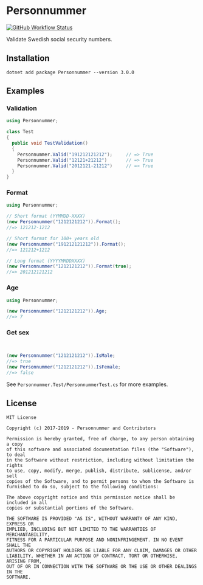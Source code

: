 # Personnummer

[![GitHub Workflow Status](https://img.shields.io/github/workflow/status/personnummer/csharp/Tests)](https://github.com/personnummer/csharp/actions)

Validate Swedish social security numbers.

## Installation

```
dotnet add package Personnummer --version 3.0.0
```

## Examples

### Validation

```csharp
using Personnummer;

class Test 
{
  public void TestValidation() 
  {
    Personnummer.Valid("191212121212");     // => True
    Personnummer.Valid("12121+21212")       // => True
    Personnummer.Valid("2012121-21212")     // => True
  }
}
```

### Format

```csharp
using Personnummer;

// Short format (YYMMDD-XXXX)
(new Personnummer("1212121212")).Format();
//=> 121212-1212

// Short format for 100+ years old
(new Personnummer("191212121212")).Format();
//=> 121212+1212

// Long format (YYYYMMDDXXXX)
(new Personnummer("1212121212")).Format(true);
//=> 201212121212
```

### Age

```csharp
using Personnummer;

(new Personnummer("1212121212")).Age;
//=> 7
```

### Get sex

```csharp


(new Personnummer("1212121212")).IsMale;
//=> true
(new Personnummer("1212121212")).IsFemale;
//=> false
```

See `Personnummer.Test/PersonnummerTest.cs` for more examples.

## License

```
MIT License

Copyright (c) 2017-2019 - Personnummer and Contributors

Permission is hereby granted, free of charge, to any person obtaining a copy
of this software and associated documentation files (the "Software"), to deal
in the Software without restriction, including without limitation the rights
to use, copy, modify, merge, publish, distribute, sublicense, and/or sell
copies of the Software, and to permit persons to whom the Software is
furnished to do so, subject to the following conditions:

The above copyright notice and this permission notice shall be included in all
copies or substantial portions of the Software.

THE SOFTWARE IS PROVIDED "AS IS", WITHOUT WARRANTY OF ANY KIND, EXPRESS OR
IMPLIED, INCLUDING BUT NOT LIMITED TO THE WARRANTIES OF MERCHANTABILITY,
FITNESS FOR A PARTICULAR PURPOSE AND NONINFRINGEMENT. IN NO EVENT SHALL THE
AUTHORS OR COPYRIGHT HOLDERS BE LIABLE FOR ANY CLAIM, DAMAGES OR OTHER
LIABILITY, WHETHER IN AN ACTION OF CONTRACT, TORT OR OTHERWISE, ARISING FROM,
OUT OF OR IN CONNECTION WITH THE SOFTWARE OR THE USE OR OTHER DEALINGS IN THE
SOFTWARE.

```
